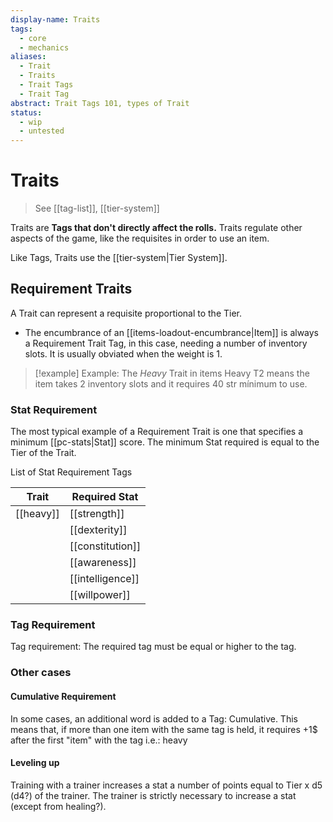 ```yaml
---
display-name: Traits
tags:
  - core
  - mechanics
aliases:
  - Trait
  - Traits
  - Trait Tags
  - Trait Tag
abstract: Trait Tags 101, types of Trait
status:
  - wip
  - untested
---
```

# Traits
> See [[tag-list]], [[tier-system]]

Traits are **Tags that don't directly affect the rolls.** Traits regulate other aspects of the game, like the requisites in order to use an item.

Like Tags, Traits use the [[tier-system|Tier System]].

## Requirement Traits
A Trait can represent a requisite proportional to the Tier.
- The encumbrance of an [[items-loadout-encumbrance|Item]] is always a Requirement Trait Tag, in this case, needing a number of inventory slots. It is usually obviated when the weight is 1.

> [!example] Example: The *Heavy* Trait in items
>  Heavy T2 means the item takes 2 inventory slots and it requires 40 str mínimum to use.

### Stat Requirement
The most typical example of a Requirement Trait is one that specifies a minimum [[pc-stats|Stat]] score. The minimum Stat required is equal to the Tier of the Trait.

List of Stat Requirement Tags

| Trait     | Required Stat    |
| --------- | ---------------- |
| [[heavy]] | [[strength]]     |
|           | [[dexterity]]    |
|           | [[constitution]] |
|           | [[awareness]]    |
|           | [[intelligence]] |
|           | [[willpower]]       |


### Tag Requirement
Tag requirement: The required tag must be equal or higher to the tag.

### Other cases
#### Cumulative Requirement
In some cases, an additional word is added to a Tag: Cumulative.
This means that, if more than one item with the same tag is held, it requires +1$ after the first "item" with the tag i.e.: heavy

#### Leveling up
Training with a trainer increases a stat a number of points equal to Tier x d5 (d4?) of the trainer. The trainer is strictly necessary to increase a stat (except from healing?).

